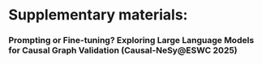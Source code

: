 # Supplementary materials: 
### Prompting or Fine-tuning? Exploring Large Language Models for Causal Graph Validation (Causal-NeSy@ESWC 2025)
